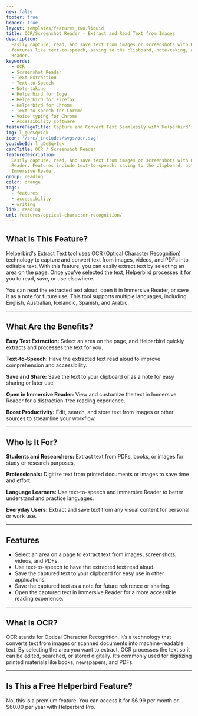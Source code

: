 ```yaml
---
new: false
footer: true
header: true
layout: templates/features_two.liquid
title: OCR/Screenshot Reader - Extract and Read Text from Images
description:
  Easily capture, read, and save text from images or screenshots with Helperbird's OCR tool. Enjoy
  features like text-to-speech, saving to the clipboard, note-taking, and opening in Immersive
  Reader.
keywords:
  - OCR
  - Screenshot Reader
  - Text Extraction
  - Text-to-Speech
  - Note-taking
  - Helperbird for Edge
  - Helperbird for Firefox
  - Helperbird for Chrome
  - Text to speech for Chrome
  - Voice typing for Chrome
  - Accessibility software
featurePageTitle: Capture and Convert Text Seamlessly with Helperbird's OCR Tool
img: l_gDeSqvIqk
icon: '/src/_includes/svgs/ocr.svg'
youtubeId: l_gDeSqvIqk
cardTitle: OCR / Screenshot Reader
featureDescription:
  Easily capture, read, and save text from images or screenshots with Helperbird's OCR/Screenshot
  Reader. Features include text-to-speech, saving to the clipboard, note-taking, and opening in
  Immersive Reader.
group: reading
color: orange
tags:
  - features
  - accessibility
  - writing
link: reading
url: features/optical-character-recognition/
---
```


## What Is This Feature?

Helperbird's Extract Text tool uses OCR (Optical Character Recognition) technology to capture and convert text from images, videos, and PDFs into editable text. With this feature, you can easily extract text by selecting an area on the page. Once you’ve selected the text, Helperbird processes it for you to read, save, or use elsewhere.

You can read the extracted text aloud, open it in Immersive Reader, or save it as a note for future use. This tool supports multiple languages, including English, Australian, Icelandic, Spanish, and Arabic.

---

## What Are the Benefits?


**Easy Text Extraction:** Select an area on the page, and Helperbird quickly extracts and processes the text for you.  

**Text-to-Speech:** Have the extracted text read aloud to improve comprehension and accessibility.  

**Save and Share:** Save the text to your clipboard or as a note for easy sharing or later use.  

**Open in Immersive Reader:** View and customize the text in Immersive Reader for a distraction-free reading experience.  

**Boost Productivity:** Edit, search, and store text from images or other sources to streamline your workflow.

---

## Who Is It For?


**Students and Researchers:** Extract text from PDFs, books, or images for study or research purposes.  

**Professionals:** Digitize text from printed documents or images to save time and effort.  

**Language Learners:** Use text-to-speech and Immersive Reader to better understand and practice languages.  

**Everyday Users:** Extract and save text from any visual content for personal or work use.

---

## Features

- Select an area on a page to extract text from images, screenshots, videos, and PDFs.  
- Use text-to-speech to have the extracted text read aloud.  
- Save the captured text to your clipboard for easy use in other applications.  
- Save the captured text as a note for future reference or sharing.  
- Open the captured text in Immersive Reader for a more accessible reading experience.  

---

## What Is OCR?

OCR stands for Optical Character Recognition. It’s a technology that converts text from images or scanned documents into machine-readable text. By selecting the area you want to extract, OCR processes the text so it can be edited, searched, or stored digitally. It’s commonly used for digitizing printed materials like books, newspapers, and PDFs.

---

## Is This a Free Helperbird Feature?

No, this is a premium feature. You can access it for $6.99 per month or $60.00 per year with Helperbird Pro.
